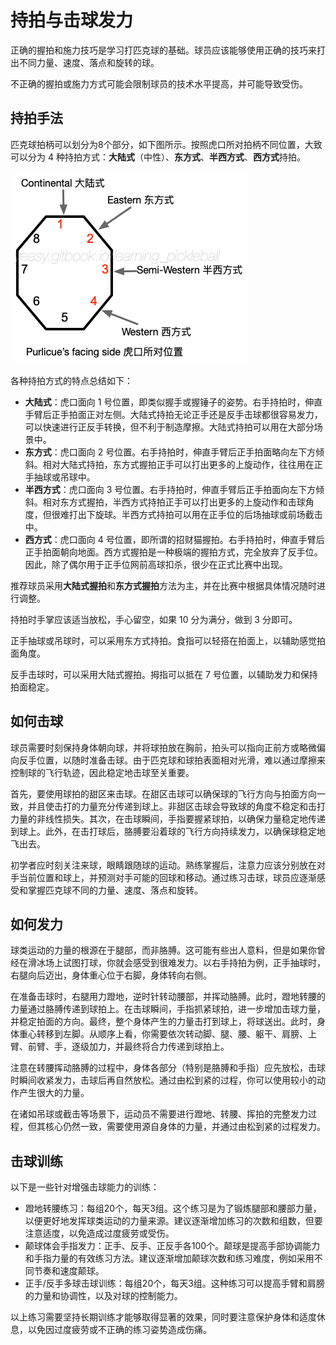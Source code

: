 # 持拍与击球发力

正确的握拍和施力技巧是学习打匹克球的基础。球员应该能够使用正确的技巧来打出不同力量、速度、落点和旋转的球。

不正确的握拍或施力方式可能会限制球员的技术水平提高，并可能导致受伤。

## 持拍手法

匹克球拍柄可以划分为8个部分，如下图所示。按照虎口所对拍柄不同位置，大致可以分为 4 种持拍方式：**大陆式**（中性）、**东方式**、**半西方式**、**西方式**持拍。

![常见握拍手法](_images/hold-paddle.png)

各种持拍方式的特点总结如下：

* **大陆式**：虎口面向 1 号位置，即类似握手或握锤子的姿势。右手持拍时，伸直手臂后正手拍面正对左侧。大陆式持拍无论正手还是反手击球都很容易发力，可以快速进行正反手转换，但不利于制造摩擦。大陆式持拍可以用在大部分场景中。
* **东方式**：虎口面向 2 号位置。右手持拍时，伸直手臂后正手拍面略向左下方倾斜。相对大陆式持拍，东方式握拍正手可以打出更多的上旋动作，往往用在正手抽球或吊球中。
* **半西方式**：虎口面向 3 号位置。右手持拍时，伸直手臂后正手拍面向左下方倾斜。相对东方式握拍，半西方式持拍正手可以打出更多的上旋动作和击球角度，但很难打出下旋球。半西方式持拍可以用在正手位的后场抽球或前场截击中。
* **西方式**：虎口面向 4 号位置，即所谓的招财猫握拍。右手持拍时，伸直手臂后正手拍面朝向地面。西方式握拍是一种极端的握拍方式，完全放弃了反手位。因此，除了偶尔用于正手位网前高球扣杀，很少在正式比赛中出现。

推荐球员采用**大陆式握拍**和**东方式握拍**方法为主，并在比赛中根据具体情况随时进行调整。

持拍时手掌应该适当放松，手心留空，如果 10 分为满分，做到 3 分即可。

正手抽球或吊球时，可以采用东方式持拍。食指可以轻搭在拍面上，以辅助感觉拍面角度。

反手击球时，可以采用大陆式握拍。拇指可以抵在 7 号位置，以辅助发力和保持拍面稳定。

## 如何击球

球员需要时刻保持身体朝向球，并将球拍放在胸前，拍头可以指向正前方或略微偏向反手位置，以随时准备击球。由于匹克球和球拍表面相对光滑，难以通过摩擦来控制球的飞行轨迹，因此稳定地击球至关重要。

首先，要使用球拍的甜区来击球。在甜区击球可以确保球的飞行方向与拍面方向一致，并且使击打的力量充分传递到球上。非甜区击球会导致球的角度不稳定和击打力量的非线性损失。其次，在击球瞬间，手指要握紧球拍，以确保力量稳定地传递到球上。此外，在击打球后，胳膊要沿着球的飞行方向持续发力，以确保球稳定地飞出去。

初学者应时刻关注来球，眼睛跟随球的运动。熟练掌握后，注意力应该分别放在对手当前位置和球上，并预测对手可能的回球和移动。通过练习击球，球员应逐渐感受和掌握匹克球不同的力量、速度、落点和旋转。


## 如何发力

球类运动的力量的根源在于腿部，而非胳膊。这可能有些出人意料，但是如果你曾经在滑冰场上试图打球，你就会感受到很难发力。以右手持拍为例，正手抽球时，右腿向后迈出，身体重心位于右脚，身体转向右侧。

在准备击球时，右腿用力蹬地，逆时针转动腰部，并挥动胳膊。此时，蹬地转腰的力量通过胳膊传递到球拍上。在击球瞬间，手指抓紧球拍，进一步增加击球力量，并稳定拍面的方向。最终，整个身体产生的力量击打到球上，将球送出。此时，身体重心转移到左脚。从顺序上看，你需要依次转动脚、腿、腰、躯干、肩膀、上臂、前臂、手，逐级加力，并最终将合力传递到球拍上。

注意在转腰挥动胳膊的过程中，身体各部分（特别是胳膊和手指）应先放松，击球时瞬间收紧发力，击球后再自然放松。通过由松到紧的过程，你可以使用较小的动作产生很大的力量。

在诸如吊球或截击等场景下，运动员不需要进行蹬地、转腰、挥拍的完整发力过程，但其核心仍然一致，需要使用源自身体的力量，并通过由松到紧的过程发力。

## 击球训练

以下是一些针对增强击球能力的训练：

* 蹬地转腰练习：每组20个，每天3组。这个练习是为了锻炼腿部和腰部力量，以便更好地发挥球类运动的力量来源。建议逐渐增加练习的次数和组数，但要注意适度，以免造成过度疲劳或受伤。
* 颠球体会手指发力：正手、反手、正反手各100个。颠球是提高手部协调能力和手指力量的有效练习方法。建议逐渐增加颠球次数和练习难度，例如采用不同节奏和速度颠球。
* 正手/反手多球击球训练：每组20个，每天3组。这种练习可以提高手臂和肩膀的力量和协调性，以及对球的控制能力。

以上练习需要坚持长期训练才能够取得显著的效果，同时要注意保护身体和适度休息，以免因过度疲劳或不正确的练习姿势造成伤痛。
